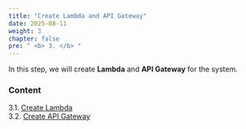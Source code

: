```yaml
---
title: "Create Lambda and API Gateway"
date: 2025-08-11
weight: 3 
chapter: false
pre: " <b> 3. </b> "
---
```


In this step, we will create **Lambda** and **API Gateway** for the system.

### Content
3.1. [Create Lambda](3.1-Lambda/) \
3.2. [Create API Gateway](3.2-API-Gateway/)